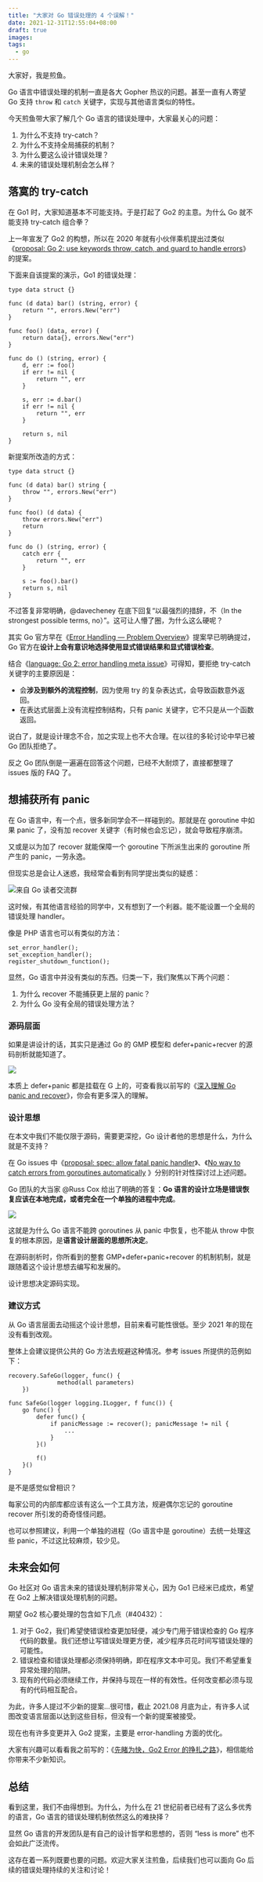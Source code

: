 ```yaml
---
title: "大家对 Go 错误处理的 4 个误解！"
date: 2021-12-31T12:55:04+08:00
draft: true
images:
tags: 
  - go
---
```


大家好，我是煎鱼。

Go 语言中错误处理的机制一直是各大 Gopher 热议的问题。甚至一直有人寄望 Go 支持 `throw` 和 `catch` 关键字，实现与其他语言类似的特性。

今天煎鱼带大家了解几个 Go 语言的错误处理中，大家最关心的问题：
1. 为什么不支持 try-catch？
2. 为什么不支持全局捕获的机制？
3. 为什么要这么设计错误处理？
4. 未来的错误处理机制会怎么样？

## 落寞的 try-catch

在 Go1 时，大家知道基本不可能支持。于是打起了 Go2 的主意。为什么 Go 就不能支持 try-catch 组合拳？

上一年宣发了 Go2 的构想，所以在 2020 年就有小伙伴乘机提出过类似 《[proposal: Go 2: use keywords throw, catch, and guard to handle errors](https://github.com/golang/go/issues/40583 "proposal: Go 2: use keywords throw, catch, and guard to handle errors")》的提案。

下面来自该提案的演示，Go1 的错误处理： 

```golang
type data struct {}

func (d data) bar() (string, error) {
    return "", errors.New("err")
}

func foo() (data, error) {
    return data{}, errors.New("err")
}

func do () (string, error) {
    d, err := foo()
    if err != nil {
        return "", err
    }

    s, err := d.bar()
    if err != nil {
        return "", err
    }

    return s, nil
}
```

新提案所改造的方式：

```golang
type data struct {}

func (d data) bar() string {
    throw "", errors.New("err")
}

func foo() (d data) {
    throw errors.New("err")
    return
}

func do () (string, error) {
    catch err {
        return "", err 
    }

    s := foo().bar()
    return s, nil
}
```

不过答复非常明确，@davecheney 在底下回复“以最强烈的措辞，不（In the strongest possible terms, no）”。这可让人懵了圈，为什么这么硬呢？

其实 Go 官方早在《[Error Handling — Problem Overview](https://go.googlesource.com/proposal/+/master/design/go2draft-error-handling-overview.md "Error Handling — Problem Overview")》提案早已明确提过，Go 官方在**设计上会有意识地选择使用显式错误结果和显式错误检查**。

结合《[language: Go 2: error handling meta issue](https://github.com/golang/go/issues/40432 "language: Go 2: error handling meta issue")》可得知，要拒绝 try-catch 关键字的主要原因是：
- 会**涉及到额外的流程控制**，因为使用 try 的复杂表达式，会导致函数意外返回。
- 在表达式层面上没有流程控制结构，只有 panic 关键字，它不只是从一个函数返回。

说白了，就是设计理念不合，加之实现上也不大合理。在以往的多轮讨论中早已被 Go 团队拒绝了。

反之 Go 团队倒是一遍遍在回答这个问题，已经不大耐烦了，直接都整理了 issues 版的 FAQ 了。

## 想捕获所有 panic

在 Go 语言中，有一个点，很多新同学会不一样碰到的。那就是在 goroutine 中如果 panic 了，没有加 recover 关键字（有时候也会忘记），就会导致程序崩溃。

又或是以为加了 recover 就能保障一个 goroutine 下所派生出来的 goroutine 所产生的 panic，一劳永逸。

但现实总是会让人迷惑，我经常会看到有同学提出类似的疑惑：

![来自 Go 读者交流群](https://files.mdnice.com/user/3610/8e3127ef-7cbe-4952-8780-f8812f921f45.png)

这时候，有其他语言经验的同学中，又有想到了一个利器。能不能设置一个全局的错误处理 handler。

像是 PHP 语言也可以有类似的方法：

```
set_error_handler();
set_exception_handler();
register_shutdown_function();
```

显然，Go 语言中并没有类似的东西。归类一下，我们聚焦以下两个问题：
1. 为什么 recover 不能捕获更上层的 panic？
2. 为什么 Go 没有全局的错误处理方法？

### 源码层面

如果是讲设计的话，其实只是通过 Go 的 GMP 模型和 defer+panic+recver 的源码剖析就能知道了。

![](https://files.mdnice.com/user/3610/42998ba0-84cc-4fe5-b88d-b9400dd1698b.png)

本质上 defer+panic 都是挂载在 G 上的，可查看我以前写的《[深入理解 Go panic and recover](https://eddycjy.com/posts/go/panic/2019-05-21-panic-and-recover/ "深入理解 Go panic and recover")》，你会有更多深入的理解。

### 设计思想

在本文中我们不能仅限于源码，需要更深挖，Go 设计者他的思想是什么，为什么就是不支持？

在 Go issues 中《[proposal: spec: allow fatal panic handler](https://github.com/golang/go/issues/32333 "proposal: spec: allow fatal panic handler")》、《[No way to catch errors from goroutines automatically](https://github.com/golang/go/issues/20161 "No way to catch errors from goroutines automatically") 》分别的针对性探讨过上述问题。

Go 团队的大当家 @Russ Cox 给出了明确的答复：**Go 语言的设计立场是错误恢复应该在本地完成，或者完全在一个单独的进程中完成**。

![](https://files.mdnice.com/user/3610/cb6fac34-ba12-40fd-98d3-f177e00ee39f.png)

这就是为什么 Go 语言不能跨 goroutines 从 panic 中恢复，也不能从 throw 中恢复的根本原因，是**语言设计层面的思想所决定**。

在源码剖析时，你所看到的整套 GMP+defer+panic+recover 的机制机制，就是跟随着这个设计思想去编写和发展的。

设计思想决定源码实现。

### 建议方式

从 Go 语言层面去动摇这个设计思想，目前来看可能性很低。至少 2021 年的现在没有看到改观。

整体上会建议提供公共的 Go 方法去规避这种情况。参考 issues 所提供的范例如下：

```golang
recovery.SafeGo(logger, func() {
              method(all parameters)
	})

func SafeGo(logger logging.ILogger, f func()) {
	go func() {
		defer func() {
			if panicMessage := recover(); panicMessage != nil {
				...
			}
		}()

		f()
	}()
}
```

是不是感觉似曾相识？

每家公司的内部库都应该有这么一个工具方法，规避偶尔忘记的 goroutine recover 所引发的奇奇怪怪问题。

也可以参照建议，利用一个单独的进程（Go 语言中是 goroutine）去统一处理这些 panic，不过这比较麻烦，较少见。

## 未来会如何

Go 社区对 Go 语言未来的错误处理机制非常关心，因为 Go1 已经米已成炊，希望在 Go2 上解决错误处理机制的问题。

期望 Go2 核心要处理的包含如下几点（#40432）：

1. 对于 Go2，我们希望使错误检查更加轻便，减少专门用于错误检查的 Go 程序代码的数量。我们还想让写错误处理更方便，减少程序员花时间写错误处理的可能性。
2. 错误检查和错误处理都必须保持明确，即在程序文本中可见。我们不希望重复异常处理的陷阱。
3. 现有的代码必须继续工作，并保持与现在一样的有效性。任何改变都必须与现有的代码相互配合。

为此，许多人提过不少新的提案...很可惜，截止 2021.08 月底为止，有许多人试图改变语言层面以达到这些目标，但没有一个新的提案被接受。

现在也有许多变更并入 Go2 提案，主要是 error-handling 方面的优化。

大家有兴趣可以看看我之前写的：《[先睹为快，Go2 Error 的挣扎之路](https://mp.weixin.qq.com/s/XILveKzh07BOQnqxYDKQsA)》，相信能给你带来不少新知识。

## 总结

看到这里，我们不由得想到。为什么，为什么在 21 世纪前者已经有了这么多优秀的语言，Go 语言的错误处理机制依然这么的难抉择？

显然 Go 语言的开发团队是有自己的设计哲学和思想的，否则 “less is more” 也不会如此广泛流传。

这存在着一系列既要也要的问题。欢迎大家关注煎鱼，后续我们也可以面向 Go 后续的错误处理持续的关注和讨论！